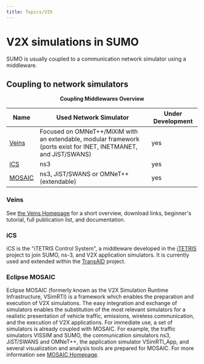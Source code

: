 ```yaml
---
title: Topics/V2X
---
```


# V2X simulations in SUMO

SUMO is usually coupled to a communication network simulator using a
middleware.

## Coupling to network simulators

<center>

**Coupling Middlewares Overview**

</center>

| Name                           | Used Network Simulator                                                                                           | Under Development |
| ------------------------------ | ---------------------------------------------------------------------------------------------------------------- | ----------------- |
| [Veins](#veins)     | Focused on OMNeT++/MiXiM with an extendable, modular framework (ports exist for INET, INETMANET, and JiST/SWANS) | yes               |
| [iCS](#ics)         | ns3                                                                                                              | yes               |
| [MOSAIC](#eclipse_mosaic) | ns3, JiST/SWANS or OMNeT++ (extendable)                                                                          | yes               |


### Veins

See [the Veins Homepage](http://veins.car2x.org/) for a short overview,
download links, beginner's tutorial, full publication list, and
documentation.

### iCS

iCS is the "iTETRIS Control System", a middleware developed in the
[iTETRIS](http://www.ict-itetris.eu/) project to join SUMO, ns-3, and
V2X application simulators. It is currently used and extended within the
[TransAID](https://www.transaid.eu/) project.

### Eclipse MOSAIC

Eclipse MOSAIC (formerly known as the V2X Simulation Runtime
Infrastructure, VSimRTI) is a framework which
enables the preparation and execution of V2X simulations. The easy
integration and exchange of simulators enables the substitution of the
most relevant simulators for a realistic presentation of vehicle
traffic, emissions, wireless communication, and the execution of V2X
applications. For immediate use, a set of simulators is already coupled
with MOSAIC. For example, the traffic simulators VISSIM and SUMO, the
communication simulators ns3, JiST/SWANS and OMNeT++, the application
simulator VSimRTI_App, and several visualization and analysis tools are
prepared for MOSAIC. For more information see [MOSAIC
Homepage](https://www.dcaiti.tu-berlin.de/research/simulation/).
